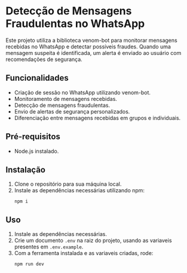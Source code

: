 # Detecção de Mensagens Fraudulentas no WhatsApp

Este projeto utiliza a biblioteca venom-bot para monitorar mensagens recebidas no WhatsApp e detectar possíveis fraudes. Quando uma mensagem suspeita é identificada, um alerta é enviado ao usuário com recomendações de segurança.

## Funcionalidades

- Criação de sessão no WhatsApp utilizando venom-bot.
- Monitoramento de mensagens recebidas.
- Detecção de mensagens fraudulentas.
- Envio de alertas de segurança personalizados.
- Diferenciação entre mensagens recebidas em grupos e individuais.

## Pré-requisitos

- Node.js instalado.

## Instalação

1. Clone o repositório para sua máquina local.
2. Instale as dependências necessárias utilizando npm:
   ```
   npm i
   ```

## Uso

1.  Instale as dependências necessárias.
2.  Crie um documento `.env` na raiz do projeto, usando as variaveis presentes em `.env.example`.
3.  Com a ferramenta instalada e as variaveis criadas, rode:
    ```
    npm run dev
    ```

